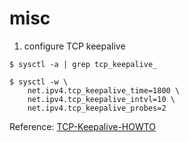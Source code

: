 misc
=========

1. configure TCP keepalive

  ```shell
  $ sysctl -a | grep tcp_keepalive_

  $ sysctl -w \
      net.ipv4.tcp_keepalive_time=1800 \
      net.ipv4.tcp_keepalive_intvl=10 \
      net.ipv4.tcp_keepalive_probes=2
  ```

  Reference: [TCP-Keepalive-HOWTO](http://www.tldp.org/HOWTO/html_single/TCP-Keepalive-HOWTO/)

